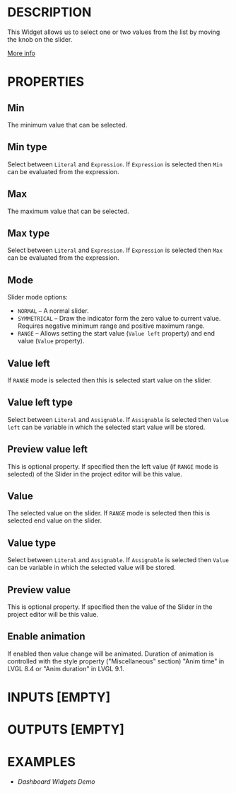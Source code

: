 # DESCRIPTION

This Widget allows us to select one or two values from the list by moving the knob on the slider.

[More info](https://docs.lvgl.io/8.3/widgets/core/slider.html)

# PROPERTIES

## Min

The minimum value that can be selected.

## Min type

Select between `Literal` and `Expression`. If `Expression` is selected then `Min` can be evaluated from the expression.

## Max

The maximum value that can be selected.

## Max type

Select between `Literal` and `Expression`. If `Expression` is selected then `Max` can be evaluated from the expression.

## Mode

Slider mode options:

-   `NORMAL` – A normal slider.
-   `SYMMETRICAL` – Draw the indicator form the zero value to current value. Requires negative minimum range and positive maximum range.
-   `RANGE` – Allows setting the start value (`Value left` property) and end value (`Value` property).

## Value left

If `RANGE` mode is selected then this is selected start value on the slider.

## Value left type

Select between `Literal` and `Assignable`. If `Assignable` is selected then `Value left` can be variable in which the selected start value will be stored.

## Preview value left

This is optional property. If specified then the left value (if `RANGE` mode is selected) of the Slider in the project editor will be this value.

## Value

The selected value on the slider. If `RANGE` mode is selected then this is selected end value on the slider.

## Value type

Select between `Literal` and `Assignable`. If `Assignable` is selected then `Value` can be variable in which the selected value will be stored.

## Preview value

This is optional property. If specified then the value of the Slider in the project editor will be this value.

## Enable animation

If enabled then value change will be animated. Duration of animation is controlled with the style property ("Miscellaneous" section) "Anim time" in LVGL 8.4 or "Anim duration" in LVGL 9.1.

# INPUTS [EMPTY]

# OUTPUTS [EMPTY]

# EXAMPLES

-   _Dashboard Widgets Demo_
